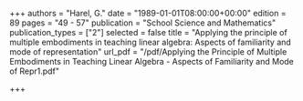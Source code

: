 +++
authors = "Harel, G."
date = "1989-01-01T08:00:00+00:00"
edition = 89
pages = "49 - 57"
publication = "School Science and Mathematics"
publication_types = ["2"]
selected = false
title = "Applying the principle of multiple embodiments in teaching linear algebra: Aspects of familiarity and mode of representation"
url_pdf = "/pdf/Applying the Principle of Multiple Embodiments in Teaching Linear Algebra - Aspects of Familiarity and Mode of Repr1.pdf"

+++
